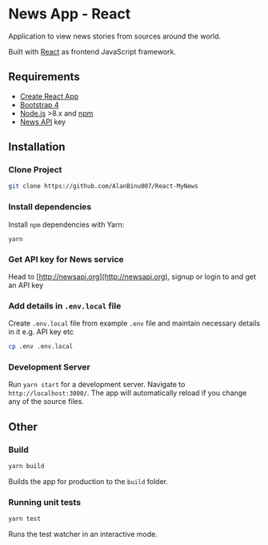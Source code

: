 # News App - React

Application to view news stories from sources around the world.

Built with [React](https://reactjs.org/) as frontend JavaScript framework.

## Requirements

- [Create React App](https://github.com/facebook/create-react-app)
- [Bootstrap 4](https://getbootstrap.com/)
- [Node.js](https://nodejs.org/en/) >8.x and [npm](https://www.npmjs.com/)
- [News API](https://newsapi.org/) key

## Installation

### Clone Project

```sh
git clone https://github.com/AlanBinu007/React-MyNews
```

### Install dependencies

Install `npm` dependencies with Yarn:

```
yarn
```

### Get API key for News service

Head to [http://newsapi.org](http://newsapi.org), signup or login to and get an API key


### Add details in `.env.local` file

Create `.env.local` file from example `.env` file and maintain necessary details in it e.g. API key etc

```sh
cp .env .env.local
```

### Development Server
Run `yarn start` for a development server. Navigate to `http://localhost:3000/`. The app will automatically reload if you change any of the source files.


## Other

### Build

```sh
yarn build
```

Builds the app for production to the `build` folder.

### Running unit tests

```sh
yarn test
```

Runs the test watcher in an interactive mode.
